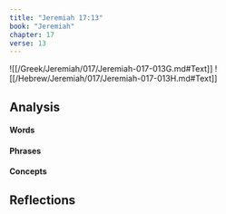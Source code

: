 ```yaml
---
title: "Jeremiah 17:13"
book: "Jeremiah"
chapter: 17
verse: 13
---
```

![[/Greek/Jeremiah/017/Jeremiah-017-013G.md#Text]]
![[/Hebrew/Jeremiah/017/Jeremiah-017-013H.md#Text]]

## Analysis

#### Words

#### Phrases

#### Concepts

## Reflections

